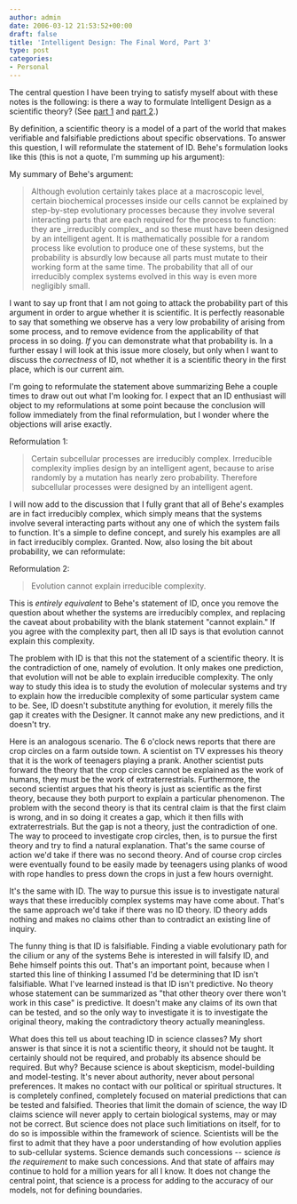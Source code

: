 ```yaml
---
author: admin
date: 2006-03-12 21:53:52+00:00
draft: false
title: 'Intelligent Design: The Final Word, Part 3'
type: post
categories:
- Personal
---
```


The central question I have been trying to satisfy myself about with these notes is the following: is there a way to formulate Intelligent Design as a scientific theory? (See [part 1](http://greg.langmead.info/?p=61) and [part 2](http://greg.langmead.info/?p=62).)

By definition, a scientific theory is a model of a part of the world that makes verifiable and falsifiable predictions about specific observations. To answer this question, I will reformulate the statement of ID. Behe's formulation looks like this (this is not a quote, I'm summing up his argument):

My summary of Behe's argument:



<blockquote>
Although evolution certainly takes place at a macroscopic level, certain biochemical processes inside our cells cannot be explained by step-by-step evolutionary processes because they involve several interacting parts that are each required for the process to function: they are _irreducibly complex_ and so these must have been designed by an intelligent agent. It is mathematically possible for a random process like evolution to produce one of these systems, but the probability is absurdly low because all parts must mutate to their working form at the same time. The probability that all of our irreducibly complex systems evolved in this way is even more negligibly small.
</blockquote>



I want to say up front that I am not going to attack the probability part of this argument in order to argue whether it is scientific. It is perfectly reasonable to say that something we observe has a very low probability of arising from some process, and to remove evidence from the applicability of that process in so doing. _If_ you can demonstrate what that probability is. In a further essay I will look at this issue more closely, but only when I want to discuss the _correctness_ of ID, not whether it is  a scientific theory in the first place, which is our current aim.

I'm going to reformulate the statement above summarizing Behe a couple times to draw out out what I'm looking for. I expect that an ID enthusiast will object to my reformulations at some point because the conclusion will follow immediately from the final reformulation, but I wonder where the objections will arise exactly.

Reformulation 1:



<blockquote>
Certain subcellular processes are irreducibly complex. Irreducible complexity implies design by an intelligent agent, because to arise randomly by a mutation has nearly zero probability. Therefore subcellular processes were designed by an intelligent agent.
</blockquote>



I will now add to the discussion that I fully grant that all of Behe's examples are in fact irreducibly complex, which simply means that the systems involve several interacting parts without any one of which the system fails to function. It's a simple to define concept, and surely his examples are all in fact irreducibly complex. Granted. Now, also losing the bit about probability, we can reformulate:

Reformulation 2:



<blockquote>
Evolution cannot explain irreducible complexity.
</blockquote>



This is _entirely equivalent_ to Behe's statement of ID, once you remove the question about whether the systems are irreducibly complex, and replacing the caveat about probability with the blank statement "cannot explain." If you agree with the complexity part, then all ID says is that evolution cannot explain this complexity.

The problem with ID is that this not the statement of a scientific theory. It is the contradiction of one, namely of evolution. It only makes one prediction, that evolution will not be able to explain irreducible complexity. The only way to study this idea is to study the evolution of molecular systems and try to explain how the irreducible complexity of some particular system came to be. See, ID doesn't substitute anything for evolution, it merely fills the gap it creates with the Designer. It cannot make any new predictions, and it doesn't try.

Here is an analogous scenario. The 6 o'clock news reports that there are crop circles on a farm outside town. A scientist on TV expresses his theory that it is the work of teenagers playing a prank. Another scientist puts forward the theory that the crop circles cannot be explained as the work of humans, they must be the work of extraterrestrials. Furthermore, the second scientist argues that his theory is just as scientific as the first theory, because they both purport to explain a particular phenomenon. The problem with the second theory is that its central claim is that the first claim is wrong, and in so doing it creates a gap, which it then fills with extraterrestrials. But the gap is not a theory, just the contradiction of one. The way to proceed to investigate crop circles, then, is to pursue the first theory and try to find a natural explanation. That's the same course of action we'd take if there was no second theory. And of course crop circles were eventually found to be easily made by teenagers using planks of wood with rope handles to press down the crops in just a few hours overnight.

It's the same with ID. The way to pursue this issue is to investigate natural ways that these irreducibly complex systems may have come about. That's the same approach we'd take if there was no ID theory. ID theory adds nothing and makes no claims other than to contradict an existing line of inquiry.

The funny thing is that ID is falsifiable. Finding a viable evolutionary path for the cilium or any of the systems Behe is interested in will falsify ID, and Behe himself points this out. That's an important point, because when I started this line of thinking I assumed I'd be determining that ID isn't falsifiable. What I've learned instead is that ID isn't predictive. No theory whose statement can be summarized as "that other theory over there won't work in this case" is predictive. It doesn't make any claims of its own that can be tested, and so the only way to investigate it is to investigate the original theory, making the contradictory theory actually meaningless.

What does this tell us about teaching ID in science classes? My short answer is that since it is not a scientific theory, it should not be taught. It certainly should not be required, and probably its absence should be required. But why? Because science is about skepticism, model-building and model-testing. It's never about authority, never about personal preferences. It makes no contact with our political or spiritual structures. It is completely confined, completely focused on material predictions that can be tested and falsified. Theories that limit the domain of science, the way ID claims science will never apply to certain biological systems, may or may not be correct. But science does not place such limitiations on itself, for to do so is impossible within the framework of science. Scientists will be the first to admit that they have a poor understanding of how evolution applies to sub-cellular systems. Science demands such concessions -- science _is the requirement_ to make such concessions. And that state of affairs may continue to hold for a million years for all I know. It does not change the central point, that science is a process for adding to the accuracy of our models, not for defining boundaries.
